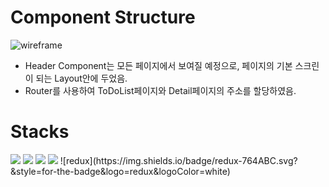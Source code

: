# Component Structure

![wireframe](https://user-images.githubusercontent.com/80745897/185858267-0b1c337c-4fca-4fbb-a596-190c0f0ad112.png)

- Header Component는 모든 페이지에서 보여질 예정으로, 페이지의 기본 스크린이 되는 Layout안에 두었음.
- Router를 사용하여 ToDoList페이지와 Detail페이지의 주소를 할당하였음.

# Stacks

<img src="https://img.shields.io/badge/css-1572B6?style=for-the-badge&logo=css3&logoColor=white"> 
<img src="https://img.shields.io/badge/javascript-F7DF1E?style=for-the-badge&logo=javascript&logoColor=black"> 
<img src="https://img.shields.io/badge/react-61DAFB?style=for-the-badge&logo=react&logoColor=black"> 
<img src="https://img.shields.io/badge/firebase-FFCA28?style=for-the-badge&logo=firebase&logoColor=white">
![redux](https://img.shields.io/badge/redux-764ABC.svg?&style=for-the-badge&logo=redux&logoColor=white)
